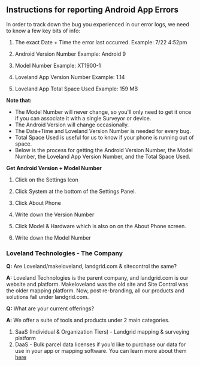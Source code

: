 ## Instructions for reporting Android App Errors

In order to track down the bug you experienced in our error logs, we need to know a few key bits of info:

1. The exact Date + Time the error last occurred.
Example: 7/22 4:52pm

2. Android Version Number
Example: Android 9

3. Model Number 
Example: XT1900-1

4. Loveland App Version Number
Example: 1.14

5. Loveland App Total Space Used
Example: 159 MB


**Note that:**

- The Model Number will never change, so you'll only need to get it once if you can associate it with a single Surveyor or device.
- The Android Version will change occasionally.
- The Date+Time and Loveland Version Number is needed for every bug.
- Total Space Used is useful for us to know if your phone is running out of space.
- Below is the process for getting the Android Version Number, the Model Number, the Loveland App   Version Number, and the Total Space Used.

**Get Android Version + Model Number**


1. Click on the Settings Icon



2. Click System at the bottom of the Settings Panel.


3. Click About Phone


4. Write down the Version Number


5. Click Model & Hardware which is also on on the About Phone screen.


6. Write down the Model Number







### Loveland Technologies - The Company

**Q:** Are Loveland/makeloveland, landgrid.com & sitecontrol the same?

**A:** Loveland Technologies is the parent company, and landgrid.com is our website and platform.
Makeloveland was the old site and Site Control was the older mapping platform. Now, post re-branding, all our products and solutions fall under landgrid.com.


**Q:** What are your current offerings?

**A:** We offer a suite of tools and products under 2 main categories. 
1. SaaS (Individual & Organization Tiers) - Landgrid mapping & surveying platform
2. DaaS - Bulk parcel data licenses if you’d like to purchase our data for use in your app or mapping software.
You can learn more about them [here](https://landgrid.com/plans)
